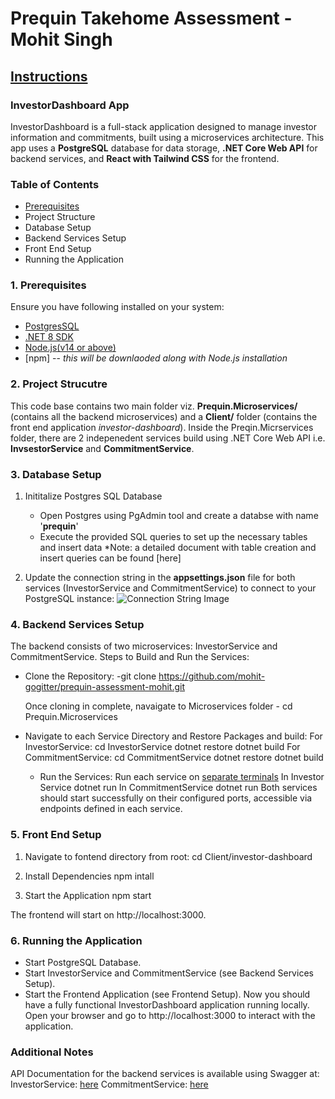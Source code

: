# Prequin Takehome Assessment - Mohit Singh
## <ins>Instructions</ins>

### InvestorDashboard App
InvestorDashboard is a full-stack application designed to manage investor information and commitments, built using a microservices architecture. This app uses a **PostgreSQL** database for data storage, **.NET Core Web API** for backend services, and **React with Tailwind CSS** for the frontend.

### Table of Contents
- [Prerequisites](doc:Prerequisites)
- Project Structure
- Database Setup
- Backend Services Setup
- Front End Setup
- Running the Application

### 1. Prerequisites
Ensure you have following installed on your system:
- [PostgresSQL](https://www.postgresql.org/download/)
- [.NET 8 SDK](https://dotnet.microsoft.com/en-us/download)
- [Node.js(v14 or above)](https://nodejs.org/en/download/prebuilt-installer)
- [npm] -- *this will be downlaoded along with Node.js installation*

### 2. Project Strucutre
This code base contains two main folder viz. **Prequin.Microservices/** (contains all the backend microservices) and a **Client/** folder (contains the front end application *investor-dashboard*).
Inside the Preqin.Micrservices folder, there are 2 indepenedent services build using .NET Core Web API i.e. **InvsestorService** and **CommitmentService**.

### 3. Database Setup
1. Inititalize Postgres SQL Database
      - Open Postgres using PgAdmin tool and create a databse with name '**prequin**'
      - Execute the provided SQL queries to set up the necessary tables and insert data
          *Note: a detailed document with table creation and insert queries can be found [here]
        
2. Update the connection string in the **appsettings.json** file for both services (InvestorService and CommitmentService) to connect to your PostgreSQL instance: 
![Connection String Image](https://drive.google.com/file/d/1L6TGR2Bn_OaiJ2AP4uUKZ4ZFlCePxdfn/view?usp=sharing)
        
### 4. Backend Services Setup
The backend consists of two microservices: InvestorService and CommitmentService.
Steps to Build and Run the Services:
- Clone the Repository:
        -git clone https://github.com/mohit-gogitter/prequin-assessment-mohit.git

  Once cloning in complete, navaigate to Microservices folder -
               cd Prequin.Microservices
- Navigate to each Service Directory and Restore Packages and build:
        For InvestorService:
                 cd InvestorService
                 dotnet restore
                 dotnet build
        For CommitmentService:
                 cd CommitmentService
                 dotnet restore
                 dotnet build
  - Run the Services: Run each service on <ins>separate terminals</ins>
        In Investor Service
                  dotnet run
        In CommitmentService
                  dotnet run
Both services should start successfully on their configured ports, accessible via endpoints defined in each service.
     
### 5. Front End Setup
1. Navigate to fontend directory from root:
     cd Client/investor-dashboard

2. Install Dependencies
     npm intall
   
3. Start the Application
     npm start
   
The frontend will start on http://localhost:3000.

### 6. Running the Application
- Start PostgreSQL Database.
- Start InvestorService and CommitmentService (see Backend Services Setup).
- Start the Frontend Application (see Frontend Setup).
Now you should have a fully functional InvestorDashboard application running locally. Open your browser and go to http://localhost:3000 to interact with the application.


### Additional Notes
API Documentation for the backend services is available using Swagger at:
InvestorService: [here](http://localhost:5020/swagger)
CommitmentService: [here](http://localhost:5021/swagger/index.html)
